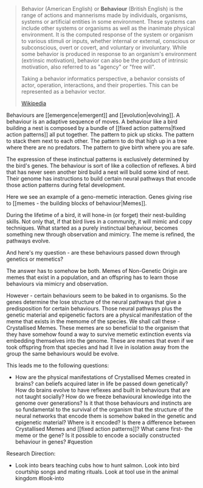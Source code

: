 > Behavior (American English) or **Behaviour** (British English) is the range of actions and mannerisms made by individuals, organisms, systems or artificial entities in some environment. These systems can include other systems or organisms as well as the inanimate physical environment. It is the computed response of the system or organism to various stimuli or inputs, whether internal or external, conscious or subconscious, overt or covert, and voluntary or involuntary. While some behavior is produced in response to an organism's environment (extrinsic motivation), behavior can also be the product of intrinsic motivation, also referred to as "agency" or "free will".
>
> Taking a behavior informatics perspective, a behavior consists of actor, operation, interactions, and their properties. This can be represented as a behavior vector.
>
> [Wikipedia](https://en.wikipedia.org/wiki/Behavior)

Behaviours are [[emergence|emergent]] and [[evolution|evolving]]. A behaviour is an adaptive sequence of moves. A behaviour like a bird building a nest is composed by a bundle of [[fixed action patterns|fixed action patterns]] all put together. The pattern to pick up sticks. The pattern to stack them next to each other. The pattern to do that high up in a tree where there are no predators. The pattern to give birth where you are safe.

The expression of these instinctual patterns is exclusively determined by the bird's genes. The behaviour is sort of like a collection of reflexes. A bird that has never seen another bird build a nest will build some kind of nest. Their genome has instructions to build certain neural pathways that encode those action patterns during fetal development. 

Here we see an example of a geno-memetic interaction. Genes giving rise to [[memes - the building blocks of behaviour|Memes]].

During the lifetime of a bird, it will hone-in (or forget) their nest-building skills. Not only that, if that bird lives in a community, it will mimic and copy techniques. What started as a purely instinctual behaviour, becomes something new through observation and mimicry. The meme is refined, the pathways evolve. 

And here's my question - are these behaviours passed down through genetics or memetics?  

The answer has to somehow be both. Memes of Non-Genetic Origin are memes that exist in a population, and an offspring has to learn those behaviours via mimicry and observation.

However - certain behaviours seem to be baked in to organisms. So the genes determine the lose structure of the neural pathways that give a predisposition for certain behaviours. Those neural pathways plus the genetic material and epigenetic factors are a physical manifestation of the meme that exists in the memome of the species. We shall call these - Crystallised Memes. These memes are so beneficial to the organism that they have somehow found a way to survive memetic extinction events via embedding themselves into the genome. These are memes that even if we took offspring from that species and had it live in isolation away from the group the same behaviours would be evolve. 

This leads me to the following questions: 
- How are the physical manifestations of Crystallised Memes created in brains? can beliefs acquired later in life be passed down genetically? How do brains evolve to have reflexes and built in behaviours that are not taught socially? How do we freeze behavioural knowledge into the genome over generations? Is it that those behaviours and instincts are so fundamental to the survival of the organism that the structure of the neural networks that encode them is somehow baked in the genetic and epigenetic material? Where is it encoded? Is there a difference between Crystallised Memes and [[fixed action patterns]]? What came first- the meme or the gene? Is it possible to encode a socially constructed behaviour in genes? #question 

Research Direction:
- Look into bears teaching cubs how to hunt salmon. Look into bird courtship songs and mating rituals. Look at tool use in the animal kingdom #look-into
